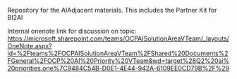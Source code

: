 Repository for the AIAdjacent materials.  This includes the Partner Kit for BI2AI

Internal onenote link for discussion on topic: https://microsoft.sharepoint.com/teams/OCPAISolutionAreaVTeam/_layouts/OneNote.aspx?id=%2Fteams%2FOCPAISolutionAreaVTeam%2FShared%20Documents%2FGeneral%2FOCP%20AI%20Priority%20VTeam&wd=target%28Q2%20ai%20priorities.one%7C9484C54B-D0E1-4E44-942A-6109EE0CD79B%2F%29

